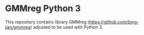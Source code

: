 # GMMreg Python 3

This repository contains library GMMreg (https://github.com/bing-jian/gmmreg) adjusted to be used with Python 3.
